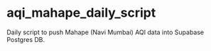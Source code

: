 # aqi_mahape_daily_script
Daily script to push Mahape (Navi Mumbai) AQI data into Supabase Postgres DB.
